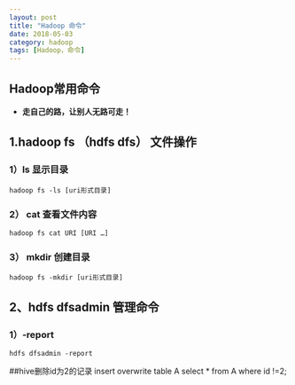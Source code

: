 ```yaml
---
layout: post
title: "Hadoop 命令"
date: 2018-05-03
category: hadoop
tags: [Hadoop，命令]
---
```

## Hadoop常用命令
- **走自己的路，让别人无路可走！**  
## 1.hadoop fs （hdfs dfs）  文件操作
### 1）ls 显示目录
    hadoop fs -ls [uri形式目录] 
### 2） cat 查看文件内容   
    hadoop fs cat URI [URI …]
### 3） mkdir 创建目录  
    hadoop fs -mkdir [uri形式目录] 
## 2、hdfs dfsadmin 管理命令
### 1）-report
    hdfs dfsadmin -report 
    
##hive删除id为2的记录
insert overwrite table A select * from A where id !=2;